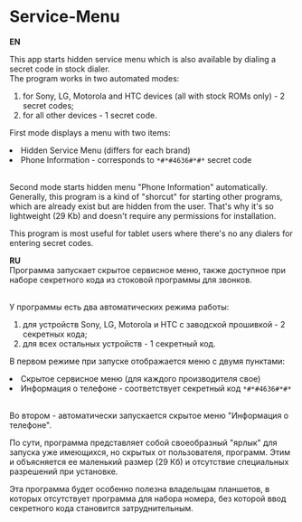 # Service-Menu
<p><b>EN</b> <br />

This app starts hidden service menu which is also available by dialing a secret code in stock dialer.<br />
The program works in two automated modes:

<ol>
<li>for Sony, LG, Motorola and HTC devices (all with stock ROMs only) - 2 secret codes;</li>
<li>for all other devices - 1 secret code.</li>
</ol>

First mode displays a menu with two items:
<li>Hidden Service Menu (differs for each brand)</li>
<li>Phone Information - corresponds to <code>*#*#4636#*#*</code> secret code</li>
<br />

Second mode starts hidden menu "Phone Information" automatically.<br />
Generally, this program is a kind of "shorcut" for starting other programs, which are already exist but are hidden
from the user. That's why it's so lightweight (29 Kb) and doesn't require any permissions for installation.<br />

This program is most useful for tablet users where there's no any dialers for entering secret codes.</p>

<p><b>RU</b> <br />
Программа запускает скрытое сервисное меню, также доступное при наборе секретного кода из стоковой программы
для звонков.<br /><br />

У программы есть два автоматических режима работы:
<ol>
<li>для устройств Sony, LG, Motorola и HTC с заводской прошивкой - 2 секретных кода; </li>
<li>для всех остальных устройств - 1 секретный код.</li>
</ol>

В первом режиме при запуске отображается меню с двумя пунктами:
<li>Скрытое сервисное меню (для каждого производителя свое)</li>
<li>Информация о телефоне - соответствует секретный код <code>*#*#4636#*#*</code></li><br />

Во втором - автоматически запускается скрытое меню "Информация о телефоне".<br />

По сути, программа представляет собой своеобразный "ярлык" для запуска уже имеющихся, но скрытых от пользователя,
программ. Этим и объясняется ее маленький размер (29 Кб) и отсутствие специальных разрешений при установке.<br />

Эта программа будет особенно полезна владельцам планшетов, в которых отсутствует программа для набора номера, без
которой ввод секретного кода становится затруднительным.</p>
